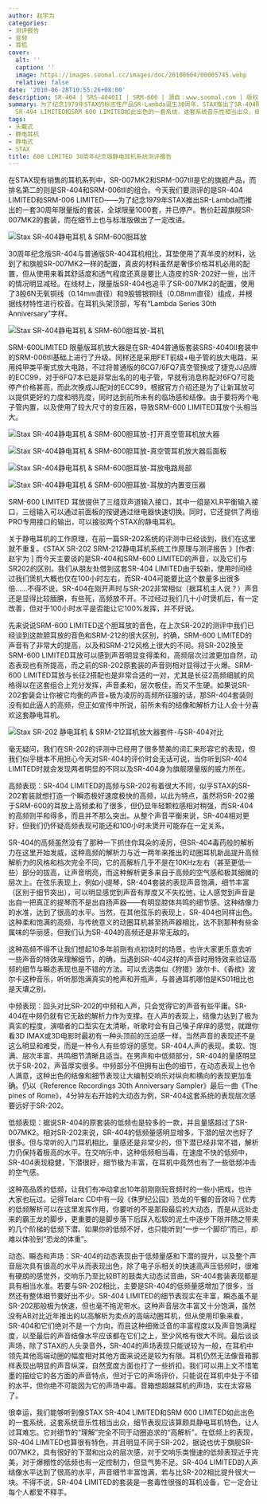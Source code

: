 ```yaml
---
author: 赵宇为
categories:
- 测评报告
- 音频
- 耳机
cover:
  alt: ''
  caption: ''
  image: https://images.soomal.cc/images/doc/20100604/00005745.webp
  relative: false
date: '2010-06-28T10:55:26+08:00'
description: SR-404 | SRS-4040II | SRM-600 | 源自：www.soomal.com | 版权：原创 |  平均/总评分：07.64/168
summary: 为了纪念1979年STAX的标志性产品SR-Lambda诞生30周年，STAX推出了SR-404限量版耳机和SRM-600限量版配套耳放，全球限量1000套。很幸运，我们能够听到像STAX
  SR-404 LIMITED和SRM 600 LIMITED如此出色的一套系统，这套系统音乐性相当出众，细节表现应该算颇具静电耳机特色，让人过耳难忘。它对细节的“理解”完全不同于动圈追求的“高解析”
tags:
- 头戴式
- 静电耳机
- 静电式
- STAX
title: 600 LIMITED 30周年纪念版静电耳机系统测评报告
---
```


在STAX现有销售的耳机系列中，SR-007MK2和SRM-007tII是它的旗舰产品，而排名第二的则是SR-404和SRM-006tII的组合。今天我们要测评的是SR-404 LIMITED和SRM-006 LIMITED――为了纪念1979年STAX推出SR-Lambda而推出的一套30周年限量版的套装，全球限量1000套，并已停产。售价赶超旗舰SR-007MK2的套装，而在细节上也与标准版做出了一定改进。



![Stax SR-404静电耳机 & SRM-600胆耳放](https://images.soomal.cc/images/doc/20100604/00005757.webp)



30周年纪念版SR-404与普通版SR-404耳机相比，耳垫使用了真羊皮的材料，达到了和旗舰SR-007MK2一样的配置，真皮的材料虽然是奢侈价格耳机必用的配置，但从使用来看其舒适度和透气程度还真是要比人造皮的SR-202好一些，出汗的情况明显减轻。在线材上，限量版SR-404也追平了SR-007MK2的配置，使用了3股6N无氧铜线（0.14mm直径）和9股镀银铜线（0.08mm直径）组成，并根据线材特性进行校音。在耳机头架顶部，写有“Lambda Series 30th Anniversary”字样。



![Stax SR-404静电耳机 & SRM-600胆耳放-耳机](https://images.soomal.cc/images/doc/20100604/00005759.webp)



SRM-600LIMITED 限量版耳机放大器是在SR-404普通版套装SRS-4040II套装中的SRM-006tII基础上进行了升级。同样还是采用FET前级+电子管的放大电路，采用纯甲类平衡式放大电路，不过将普通版的6CG7/6FQ7真空管换成了捷克JJ品牌的ECC99，对于6FQ7本已是非常出名的的电子管，早就有消息称配对6FQ7可能停产价格甚高，而此次换成JJ配对的ECC99，根据官方介绍还是为了让新耳放可以提供更好的力度和明亮度，同时达到前所未有的临场感和结像。由于要将两个电子管内置，以及使用了较大尺寸的变压器，导致SRM-600 LIMITED耳放个头相当大。



![Stax SR-404静电耳机 & SRM-600胆耳放-打开真空管耳机放大器](https://images.soomal.cc/images/doc/20100604/00005768.webp)



![Stax SR-404静电耳机 & SRM-600胆耳放-真空管耳机放大器后面板](https://images.soomal.cc/images/doc/20100604/00005767.webp)



![Stax SR-404静电耳机 & SRM-600胆耳放-耳放电路局部](https://images.soomal.cc/images/doc/20100604/00005772.webp)



![Stax SR-404静电耳机 & SRM-600胆耳放-耳放的内置变压器](https://images.soomal.cc/images/doc/20100604/00005775.webp)



SRM-600 LIMITED 耳放提供了三组双声道输入接口，其中一组是XLR平衡输入接口，三组输入可以通过前面板的按键通过继电器快速切换。同时，它还提供了两组PRO专用接口的输出，可以接驳两个STAX的静电耳机。



关于静电耳机的工作原理，在前一篇SR-202系统的评测中已经谈到，我们在这里就不重复。《STAX SR-202 SRM-212静电耳机系统工作原理与测评报告 》[作者:赵宇为 ]
而今天主要谈的是SR-404和SRM-600 LIMITED的声音，以及它们与SR202的区别。我们从朋友处借到这套SR-404 LIMITED由于较新，使用时间经过我们煲机大概也仅在100小时左右，而SR-404可能要比这个数量多出很多倍……不得不说，SR-404在刚开声时与SR-202非常相似（据耳机主人说？）声音还是显得比较腼腆，有些死，高频放不开。不过经过我们几十小时煲机后，有一定改善，但对于100小时水平是否能让它100%发挥，并不好说。



先来说说SRM-600 LIMITED这个胆耳放的音色，在上次SR-202的测评中我们已经谈到这款胆耳放的音色和SRM-212的很大区别，的确，SRM-600 LIMITED的声音有了非常大的提高，以及和SRM-212风格上很大的不同。将SR-202换至SRM-600 LIMITED耳放可以感到声音明显变得柔和，高频层次过渡更加自然，动态表现也有所提高，而之前的SR-202原套装的声音则相对显得过于火爆。SRM-600 LIMITED耳放与长征2搭配也是非常合适的一对，尤其是长征2高频细腻的风格得以在这套组合上充分发挥，声音柔和，层次极佳，而又不生硬。如果说SR-202套装会让你被它均衡的声音+极为凌厉的高频所征服的话，那SR-404套装则没有如此逼人的高频，但正如宣传中所说，前所未有的结像和解析力让人会十分喜欢这套静电耳机。



![Stax SR-202 静电耳机 & SRM-212耳机放大器套件-与SR-404对比](https://images.soomal.cc/images/doc/20100604/00005745.webp)



毫无疑问，我们在SR-202的评测中已经用了很多赞美的词汇来形容它的表现，但我们似乎根本不用担心今天对SR-404的评价时会无话可说，当你听到SR-404 LIMITED时就会发现两者明显的不同以及SR-404身为旗舰限量版的威力所在。



高频表现：SR-404 LIMITED的高频与SR-202有着很大不同，似乎STAX的SR-202套装就想打造一个瞬态极好速度极快的高频，以此为特点，虽然将SR-202接于SRM-600的耳放上高频柔和了很多，但仍显年轻颗粒感相对稍强，而SR-404的高频则平和得多，而且并不那么突出。从整个声音平衡来说，SR-404相对更好，但我们仍怀疑高频表现可能还和100小时未煲开可能存在一定关系。



SR-404的高频虽然没有了那种一下抓住你耳朵的凌厉，但SR-404毒药般的解析力在这里开始发威，这种高频的解析力与近一两年来推出的动圈耳机新品提升高频解析力的风格和档次完全不同，它的高解析几乎不是在10KHz左右（甚至更低一些）部分的拔高，让声音明亮，而这种解析更多来自于高频的空气感和极其细微的层次上。在弦乐表现上，例如小提琴，SR-404套装的表现声音饱满，细节丰富（区别于细节突出），可以明显感觉到声音有厚度又不失松弛，让人感觉到声音是出自一把真正的提琴而不是出自扬声器――有明显腔体共鸣的细节感。这种结像力的水准，达到了很高的水平。当然，在其他弦乐的表现上，SR-404也同样出色。这种柔和饱满的高频，与传统意义的动圈耳机甚至扬声器相比，达不到那种有些金属味的华丽感，但我们认为SR-404的高频还是非常无敌的。



这种高频不得不让我们想起10多年前刚有点初烧时的场景，也许大家更乐意去听一些声音的特效来理解细节，的确，当遇到SR-404这样的声音时用特效来验证高频的细节与瞬态表现也是不错的方法。可以去选类似《狩猎》波尔卡、《香槟》波尔卡这种音乐，听听那饱满真实的枪声和开瓶声，与普通耳机哪怕是K501相比也是天壤之别。



中频表现：回头对比SR-202的中频和人声，只会觉得它的声音有些平庸。SR-404在中频仍就有它无敌的解析力作为支撑。在人声的表现上，结像力达到了极为真实的程度，演唱者的口型实在太清晰，听歌时会有自己嗓子痒痒的感觉，就跟你看3D IMAX或3D电影时最初有一种头顶前的压迫感一样，当然声音的表现还不是这么明显和难受，而是一种令人有些惊讶的感觉。SR-404人声的表现，柔软、饱满、层次丰富、共鸣细节清晰且适当。在男声和中低频部分，SR-404的量感明显优于SR-202，声音厚实很多。中频部分不但拥有出色的细节，在动态表现上也令人满意，这种出色的结像和细节表现让大编制交响乐对纵向和横向的表现更加准确。仍以《Reference Recordings 30th Anniversary Sampler》最后一曲《The pines of Rome》，4分钟左右开始的大动态为例，SR-404这套系统的表现层次感要远好于SR-202。



低频表现：据说SR-404的原套装的低频也是较多的一款，并且量感超过了SR-007MK2。相对SR-202来说，SR-404的低频量感明显增多，下潜的层次也好了很多。但与常听的入门耳机相比，量感还是非常少的，但下潜已经非常不错，解析力仍保持着极高的水平。在交响乐中，这种低频相当毒，在速度不快的低频中，SR-404表现稳健，下潜很好，细节极为丰富，在耳机中竟然也有了一些低频冲击的空气感。



这种高品质的低频，让我们有冲动拿出10年前刚刚玩音频时的一些小把戏，也许大家也玩过。记得Telarc CD中有一段《侏罗纪公园》恐龙的午餐的音效吗？优秀的低频解析可以在这里发挥作用，你要听的不是那段最后的大动态，而是从远处走来的霸王龙的脚步，更重要的是脚步落下后踩入松软的泥土中逐步下限并随之带来的几个阶梯的低频下潜。如果你的低频不好，也只能听到“一步一个脚印”而已，却难以体验到“恐龙的体重”。



动态、瞬态和声场：SR-404的动态表现由于低频量感和下潜的提升，以及整个声音层次具有很高的水平从而表现出色，除了电子乐相关的快速高声压低频时，很难有硬朗的感觉外，交响乐乃至比较BT的鼓类大动态试音曲，SR-404套装表现都是具有相当水准。若要与SR-202相比，主要是SR-404的低频量感增加了很多，当然还有整体细节要好出不少。SR-404 LIMITED的细节表现实在丰富，瞬态虽不是SR-202那般极为快速，但也毫不拖泥带水。这种声音层次丰富又十分饱满，虽然没有AB对比近年推出的以高解析为卖点的高端动圈耳机，但从使用印象来看，SR-404和它们绝对不是一个方向，而且这种细微泛音的丰富程度以及声音饱满程度，以至最后的声音结像水平应该都在它们之上，至少风格有很大不同。最后谈谈声场，除了STAX的人头录音外，SR-404的声场表现只能说较为一般，在耳机中领先其他高端动圈的幅度相对其他方面来说还是较为有限。耳机仍然无法像音箱那样表现出明显的声音纵深，自然宽度方面也打了一些折扣。我们可以用上文不惜笔墨的描绘它的各方面的声音特点，但对于它的声场评价，只能说在耳机中处于不错的水平，但你绝不可能因为它的声场中毒。音箱想超越耳机的声场，实在太容易了。



很幸运，我们能够听到像STAX SR-404 LIMITED和SRM 600 LIMITED如此出色的一套系统，这套系统音乐性相当出众，细节表现应该算颇具静电耳机特色，让人过耳难忘。它对细节的“理解”完全不同于动圈追求的“高解析”。在低频上的表现，SR-404 LIMITED也算很有特色，并且明显不同于SR-202，据说也优于旗舰SR-007MK2，具有很好的下潜和出众的层次感，对于交响乐类慢速的低频表现近乎完美，对于爆棚性的低频也有一定控制力，但显气势不足。SR-404 LIMITED的人声结像水平达到了很高的水平，声音细节丰富饱满，若与比SR-202相比提升很大一块。不得不说，SR-404 LIMITED的套装是一套毒性很强的耳机设备，它一定会让每个人都爱不释手。